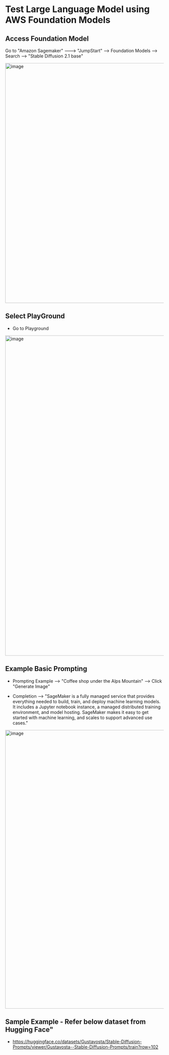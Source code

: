 # Test Large Language Model using AWS Foundation Models


## Access Foundation Model

Go to "Amazon Sagemaker" ---> "JumpStart" --> Foundation Models --> Search -->  "Stable Diffusion 2.1 base"

<img width="762" alt="image" src="https://github.com/jayyanar/gen-ai-labs-demos/assets/12956021/387fb882-550a-4727-9950-6b6cb6a52e46">


## Select PlayGround

-  Go to Playground
  <img width="1017" alt="image" src="https://github.com/jayyanar/gen-ai-labs-demos/assets/12956021/100897e4-c181-4cf3-9ae6-f5b57aebc841">

## Example Basic Prompting

- Prompting Example -->  "Coffee shop under the Alps Mountain" --> Click "Generate Image"

- Completion -->  "SageMaker is a fully managed service that provides everything needed to build, train, and deploy machine learning models. It includes a Jupyter notebook instance, a managed distributed training environment, and model hosting. SageMaker makes it easy to get started with machine learning, and scales to support advanced use cases."

<img width="885" alt="image" src="https://github.com/jayyanar/gen-ai-labs-demos/assets/12956021/b8432adc-41f3-4ac1-a7a9-7f1486b8e320">


## Sample Example - Refer below dataset from Hugging Face"

- https://huggingface.co/datasets/Gustavosta/Stable-Diffusion-Prompts/viewer/Gustavosta--Stable-Diffusion-Prompts/train?row=102
